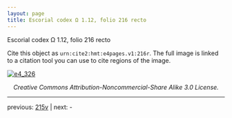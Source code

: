 ```yaml
---
layout: page
title: Escorial codex Ω 1.12, folio 216 recto
---
```


Escorial codex Ω 1.12, folio 216 recto

Cite this object as `urn:cite2:hmt:e4pages.v1:216r`.  The full image is linked to a citation tool you can use to cite regions of the image.

[![e4_326](http://www.homermultitext.org/iipsrv?IIIF=/project/homer/pyramidal/deepzoom/hmt/e4img/2017a/e4_326.tif/full/800,/0/default.jpg)](http://www.homermultitext.org/ict2/?urn=urn:cite2:hmt:e4img.2017a:e4_326) 

<p style="text-align: center; font-style: italic;">Creative Commons Attribution-Noncommercial-Share Alike 3.0 License.</p>

---

previous: [215v](../215v/) | next: -